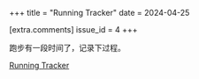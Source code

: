 +++
title = "Running Tracker"
date = 2024-04-25

[extra.comments]
issue_id = 4
+++

跑步有一段时间了，记录下过程。

<!--more-->
[Running Tracker](https://fullstackjam.notion.site/Running-Tracker-3fc00ddfb68c4cd2be301a57b284a7d3?pvs=4)
